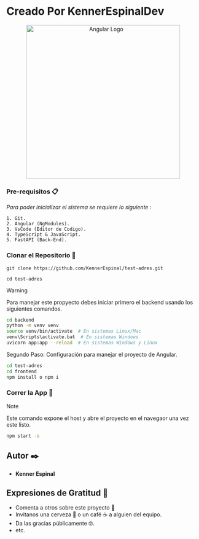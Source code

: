 # Creado Por KennerEspinalDev

<p align="center">
<a href="https://angular.dev"><img src="https://imgs.search.brave.com/Xkj8HMVUoD9qKnH36MGpNEiLymxzP-sNmIj9bB7M6t0/rs:fit:860:0:0/g:ce/aHR0cHM6Ly9zZWVr/bG9nby5jb20vaW1h/Z2VzL0EvYW5ndWxh/ci1sb2dvLTcwQkJF/MjIwQ0Itc2Vla2xv/Z28uY29tLnBuZw" width="400" alt="Angular Logo" /></a>
</p>

### Pre-requisitos 📋

_Para poder inicializar el sistema se requiere lo siguiente :_

```
1. Git.
2. Angular (NgModules).
3. VsCode (Editor de Codigo).
4. TypeScript & JavaScript.
5. FastAPI (Back-End).
```


### Clonar el Repositorio 🔧

```
git clone https://github.com/KennerEspinal/test-adres.git
```
```
cd test-adres
```


> [!WARNING]
> Para manejar este propyecto debes iniciar primero el backend usando los siguientes comandos.
> ```sh
> cd backend
> python -m venv venv
> source venv/bin/activate  # En sistemas Linux/Mac
> venv\Scripts\activate.bat  # En sistemas Windows
> uvicorn app:app --reload  # En sistemas Windows y Linux
> ````
> Segundo Paso: Configuración para manejar el proyecto de Angular.
> ```sh
> cd test-adres
> cd frontend
> npm install o npm i
> ````

### Correr la App 🚀
> [!NOTE]
> Este comando expone el host y abre el proyecto en el navegaor una vez este listo.
> ```sh
> npm start -o
> ````

## Autor ✒️

- **Kenner Espinal**

## Expresiones de Gratitud 🎁

- Comenta a otros sobre este proyecto 📢
- Invitanos una cerveza 🍺 o un café ☕ a alguien del equipo.
- Da las gracias públicamente 🤓.
- etc.
